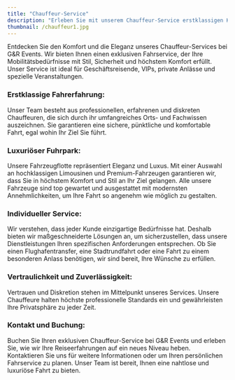 ```yaml
---
title: "Chauffeur-Service"
description: "Erleben Sie mit unserem Chauffeur-Service erstklassigen Komfort, Luxus und Diskretion für Ihre elegante und sichere Fahrt zu jedem Anlass."
thumbnail: /chauffeur1.jpg
---
```


Entdecken Sie den Komfort und die Eleganz unseres Chauffeur-Services bei G&R Events. Wir bieten Ihnen einen exklusiven Fahrservice, der Ihre Mobilitätsbedürfnisse mit Stil, Sicherheit und höchstem Komfort erfüllt. Unser Service ist ideal für Geschäftsreisende, VIPs, private Anlässe und spezielle Veranstaltungen.

### Erstklassige Fahrerfahrung:
Unser Team besteht aus professionellen, erfahrenen und diskreten Chauffeuren, die sich durch ihr umfangreiches Orts- und Fachwissen auszeichnen. Sie garantieren eine sichere, pünktliche und komfortable Fahrt, egal wohin Ihr Ziel Sie führt.

### Luxuriöser Fuhrpark:
Unsere Fahrzeugflotte repräsentiert Eleganz und Luxus. Mit einer Auswahl an hochklassigen Limousinen und Premium-Fahrzeugen garantieren wir, dass Sie in höchstem Komfort und Stil an Ihr Ziel gelangen. Alle unsere Fahrzeuge sind top gewartet und ausgestattet mit modernsten Annehmlichkeiten, um Ihre Fahrt so angenehm wie möglich zu gestalten.

### Individueller Service:
Wir verstehen, dass jeder Kunde einzigartige Bedürfnisse hat. Deshalb bieten wir maßgeschneiderte Lösungen an, um sicherzustellen, dass unsere Dienstleistungen Ihren spezifischen Anforderungen entsprechen. Ob Sie einen Flughafentransfer, eine Stadtrundfahrt oder eine Fahrt zu einem besonderen Anlass benötigen, wir sind bereit, Ihre Wünsche zu erfüllen.

### Vertraulichkeit und Zuverlässigkeit:
Vertrauen und Diskretion stehen im Mittelpunkt unseres Services. Unsere Chauffeure halten höchste professionelle Standards ein und gewährleisten Ihre Privatsphäre zu jeder Zeit.

### Kontakt und Buchung:
Buchen Sie Ihren exklusiven Chauffeur-Service bei G&R Events und erleben Sie, wie wir Ihre Reiseerfahrungen auf ein neues Niveau heben. Kontaktieren Sie uns für weitere Informationen oder um Ihren persönlichen Fahrservice zu planen. Unser Team ist bereit, Ihnen eine nahtlose und luxuriöse Fahrt zu bieten.

